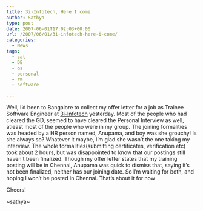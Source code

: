 ```yaml
---
title: 3i-Infotech, Here I come
author: Sathya
type: post
date: 2007-06-01T17:02:03+00:00
url: /2007/06/01/3i-infotech-here-i-come/
categories:
  - News
tags:
  - cat
  - DE
  - os
  - personal
  - rm
  - software

---
```

Well, I&#8217;d been to Bangalore to collect my offer letter for a job as Trainee Software Engineer at <a href="http://www.3i-infotech.com" title="3i-Infotech" target="_blank">3i-Infotech</a> yesterday. Most of the people who had cleared the GD, seemed to have cleared the Personal Interview as well, atleast most of the people who were in my group. The joining formalities was headed by a HR person named, Anupama, and boy was she grouchy! Is she always so? Whatever it maybe, I&#8217;m glad she wasn&#8217;t the one taking my interview. The whole formalities(submitting certificates, verification etc) took about 2 hours, but was disappointed to know that our postings still haven&#8217;t been finalized. Though my offer letter states that my training posting will be in Chennai, Anupama was quick to dismiss that, saying it&#8217;s not been finalized, neither has our joining date. So I&#8217;m waiting for both, and hoping I won&#8217;t be posted in Chennai. That&#8217;s about it for now

Cheers!

~sathya~